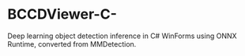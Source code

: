 # BCCDViewer-C-
Deep learning object detection inference in C# WinForms using ONNX Runtime, converted from MMDetection.
